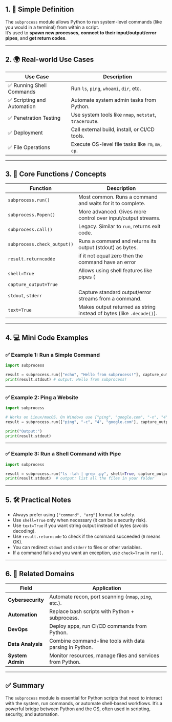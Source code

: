 ## 1. 🧠 Simple Definition

The `subprocess` module allows Python to run system-level commands (like you would in a terminal) from within a script.  
It’s used to **spawn new processes**, **connect to their input/output/error pipes**, and **get return codes**.

---

## 2. 🌍 Real-world Use Cases

| Use Case | Description |
|----------|-------------|
| ✅ Running Shell Commands | Run `ls`, `ping`, `whoami`, `dir`, etc. |
| ✅ Scripting and Automation | Automate system admin tasks from Python. |
| ✅ Penetration Testing | Use system tools like `nmap`, `netstat`, `traceroute`. |
| ✅ Deployment | Call external build, install, or CI/CD tools. |
| ✅ File Operations | Execute OS-level file tasks like `rm`, `mv`, `cp`.

---

## 3. 🧱 Core Functions / Concepts

| Function | Description |
|----------|-------------|
| `subprocess.run()` | Most common. Runs a command and waits for it to complete. |
| `subprocess.Popen()` | More advanced. Gives more control over input/output streams. |
| `subprocess.call()` | Legacy. Similar to `run`, returns exit code. |
| `subprocess.check_output()` | Runs a command and returns its output (stdout) as bytes. |
| `result.returncodde` | if it not equal zero then the command have an error |
| `shell=True` | Allows using shell features like pipes (|), redirection (>, <), Dont use it when taking an input from user!. |
| `capture_output=True` |
| `stdout`, `stderr` | Capture standard output/error streams from a command. |
| `text=True` | Makes output returned as string instead of bytes (like `.decode()`).

---

## 4. 💻 Mini Code Examples

### ✅ Example 1: Run a Simple Command

```python
import subprocess

result = subprocess.run(["echo", "Hello from subprocess!"], capture_output=True, text=True)
print(result.stdout) # output: Hello from subprocess!
```

---

### ✅ Example 2: Ping a Website

```python
import subprocess

# Works on Linux/macOS. On Windows use ["ping", "google.com", "-n", "4"]
result = subprocess.run(["ping", "-c", "4", "google.com"], capture_output=True, text=True)

print("Output:")
print(result.stdout)
```

---

### ✅ Example 3: Run a Shell Command with Pipe

```python
import subprocess

result = subprocess.run("ls -lah | grep .py", shell=True, capture_output=True, text=True)
print(result.stdout)  # output: list all the files in your folder
```

---

## 5. 🛠 Practical Notes

- Always prefer using `["command", "arg"]` format for safety.
- Use `shell=True` only when necessary (it can be a security risk).
- Use `text=True` if you want string output instead of bytes (avoids decoding).
- Use `result.returncode` to check if the command succeeded (`0` means OK).
- You can redirect `stdout` and `stderr` to files or other variables.
- If a command fails and you want an exception, use `check=True` in `run()`.

---

## 6. 🔐 Related Domains

| Field | Application |
|-------|-------------|
| **Cybersecurity** | Automate recon, port scanning (`nmap`, `ping`, etc.). |
| **Automation** | Replace bash scripts with Python + subprocess. |
| **DevOps** | Deploy apps, run CI/CD commands from Python. |
| **Data Analysis** | Combine command-line tools with data parsing in Python. |
| **System Admin** | Monitor resources, manage files and services from Python.

---

## ✅ Summary

The `subprocess` module is essential for Python scripts that need to interact with the system, run commands, or automate shell-based workflows. It’s a powerful bridge between Python and the OS, often used in scripting, security, and automation.
